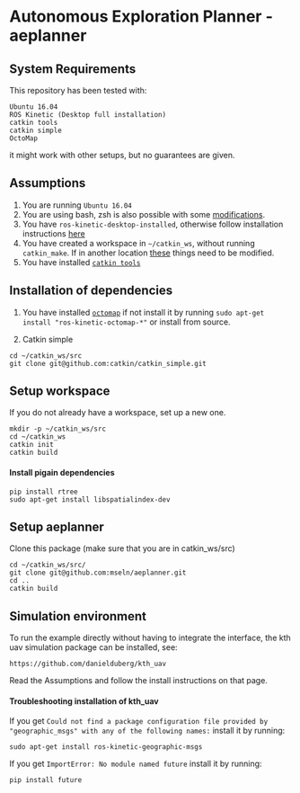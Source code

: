 # Autonomous Exploration Planner - aeplanner


## System Requirements
This repository has been tested with: 
```
Ubuntu 16.04
ROS Kinetic (Desktop full installation)
catkin tools
catkin simple
OctoMap
```
it might work with other setups, but no guarantees are given.

## Assumptions
1. You are running `Ubuntu 16.04`
2. You are using bash, zsh is also possible with some [modifications](https://github.com/mseln/aeplanner/wiki/Use-zsh-instead-of-bash).
3. You have `ros-kinetic-desktop-installed`, otherwise follow installation instructions [here](http://wiki.ros.org/kinetic/Installation/Ubuntu)
4. You have created a workspace in `~/catkin_ws`, without running `catkin_make`. If in another location [these](https://github.com/mseln/aeplanner/wiki/Other-location-than-~-catkin_ws) things need to be modified.
5. You have installed [`catkin tools`](https://catkin-tools.readthedocs.io/en/latest/installing.html)


## Installation of dependencies

1. You have installed [`octomap`](http://wiki.ros.org/octomap) if not install it by running `sudo apt-get install "ros-kinetic-octomap-*"` or install from source.

2. Catkin simple
```
cd ~/catkin_ws/src
git clone git@github.com:catkin/catkin_simple.git
```

## Setup workspace
If you do not already have a workspace, set up a new one.
```
mkdir -p ~/catkin_ws/src
cd ~/catkin_ws
catkin init
catkin build
```



#### Install pigain dependencies
```
pip install rtree
sudo apt-get install libspatialindex-dev
```

## Setup aeplanner

Clone this package (make sure that you are in catkin_ws/src)
```
cd ~/catkin_ws/src/
git clone git@github.com:mseln/aeplanner.git
cd ..
catkin build
```

## Simulation environment

To run the example directly without having to integrate the interface, the kth uav simulation package can be installed, see:

```
https://github.com/danielduberg/kth_uav
```

Read the Assumptions and follow the install instructions on that page.

#### Troubleshooting installation of kth_uav

If you get `Could not find a package configuration file provided by "geographic_msgs" with any of the following names:` install it by running:
```
sudo apt-get install ros-kinetic-geographic-msgs
```

If you get `ImportError: No module named future` install it by running:
```
pip install future
```
